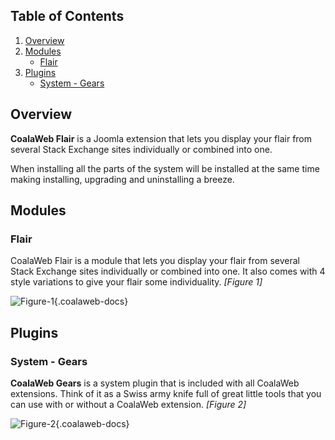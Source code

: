 ## Table of Contents
1.  [Overview](#overview)
2.  [Modules](#modules)
    -   [Flair](#mod-flair)
3.  [Plugins](#plugins)
    -   [System - Gears](#plg-gears)

## <a class="doc-top" name="overview"></a>Overview

**CoalaWeb Flair** is a Joomla extension that lets you display your flair from several Stack Exchange sites individually or combined into one.

<div class="uk-alert">When installing all the parts of the system will be installed at the same time making installing, upgrading and uninstalling a breeze.</div>

## <a name="modules"></a>Modules

### <a name="mod-flair"></a>Flair

CoalaWeb Flair is a module that lets you display your flair from several Stack Exchange sites individually or combined into one. It also comes with 4 style variations to give your flair some individuality. *\[Figure 1\]*

![Figure-1](https://d1tgoab1lhw0tx.cloudfront.net/images/docs/joomla-extensions/flair/cw-flair.png "Figure-1"){.coalaweb-docs}

## <a name="plugins"></a>Plugins

### <a name="plg-gears"></a>System - Gears

**CoalaWeb Gears** is a system plugin that is included with all CoalaWeb extensions. Think of it as a Swiss army knife full of great little tools that you can use with or without a CoalaWeb extension. *\[Figure 2\]*

![Figure-2](https://d1tgoab1lhw0tx.cloudfront.net/images/docs/joomla-extensions/gears/cw-gears.png "Figure-2"){.coalaweb-docs}